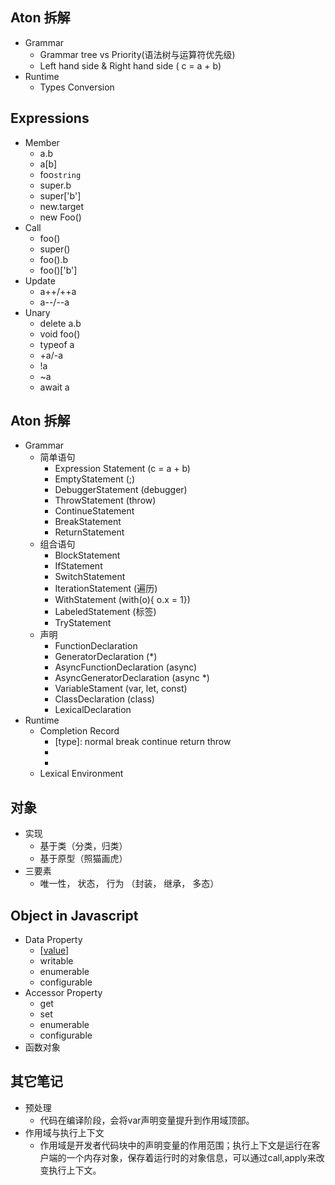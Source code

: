 ## Aton 拆解
* Grammar
  * Grammar tree vs Priority(语法树与运算符优先级)
  * Left hand side & Right hand side ( c = a + b)
* Runtime
  * Types Conversion
## Expressions
* Member
  * a.b
  * a[b]
  * foo`string`
  * super.b
  * super['b']
  * new.target
  * new Foo()
* Call
  * foo()
  * super()
  * foo().b
  * foo()['b']
* Update
  * a++/++a
  * a--/--a
* Unary
  * delete a.b
  * void foo()
  * typeof a
  * +a/-a
  * !a
  * ~a
  * await a


## Aton 拆解
* Grammar
  * 简单语句
    * Expression Statement (c = a + b)
	* EmptyStatement (;)
	* DebuggerStatement (debugger)
	* ThrowStatement (throw)
	* ContinueStatement 
	* BreakStatement
	* ReturnStatement 
  * 组合语句
    * BlockStatement
	* IfStatement
	* SwitchStatement
	* IterationStatement (遍历)
	* WithStatement (with(o){ o.x = 1})
	* LabeledStatement (标签)
	* TryStatement   
  * 声明
    * FunctionDeclaration
	* GeneratorDeclaration (*)
	* AsyncFunctionDeclaration (async)
	* AsyncGeneratorDeclaration (async *)
	* VariableStament  (var, let, const)
	* ClassDeclaration (class)
	* LexicalDeclaration    
* Runtime
  * Completion Record
    * [type]: normal break continue return throw
	* [value]: types
	* [target]: label
  * Lexical Environment
## 对象
* 实现
  * 基于类（分类，归类）
  * 基于原型（照猫画虎）
* 三要素
  * 唯一性， 状态， 行为 （封装， 继承， 多态）
## Object in Javascript
* Data Property
  * [[value]]
  * writable 
  * enumerable
  * configurable
* Accessor Property
  * get
  * set 
  * enumerable
  * configurable
* 函数对象
## 其它笔记
* 预处理
  * 代码在编译阶段，会将var声明变量提升到作用域顶部。
* 作用域与执行上下文
  * 作用域是开发者代码块中的声明变量的作用范围；执行上下文是运行在客户端的一个内存对象，保存着运行时的对象信息，可以通过call,apply来改变执行上下文。
